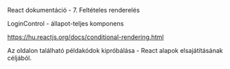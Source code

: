 React dokumentáció - 7. Feltételes renderelés

LoginControl - állapot-teljes komponens

https://hu.reactjs.org/docs/conditional-rendering.html

Az oldalon található példakódok kipróbálása - React alapok elsajátításának céljából.